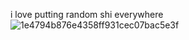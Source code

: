 i love putting random shi everywhere 
 ![1e4794b876e4358ff931cec07bac5e3f](https://github.com/pawsuri/PAWSURI/assets/125628920/c901c352-5684-48da-9e63-b390a3e6381c)
